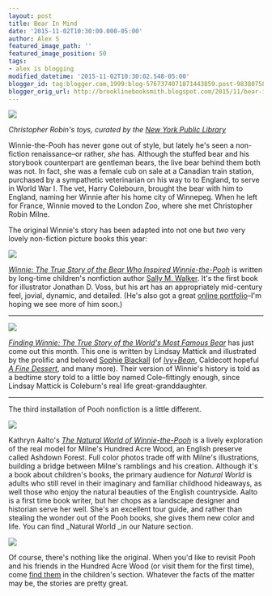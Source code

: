 ```yaml
---
layout: post
title: Bear In Mind
date: '2015-11-02T10:30:00.000-05:00'
author: Alex S
featured_image_path: ''
featured_image_position: 50
tags:
- alex is blogging
modified_datetime: '2015-11-02T10:30:02.548-05:00'
blogger_id: tag:blogger.com,1999:blog-5767374071871443859.post-983807589935165104
blogger_orig_url: http://brooklinebooksmith.blogspot.com/2015/11/bear-in-mind.html
---
```


[![](http://exhibitions.nypl.org/treasures/archive/files/1628604-_19ec40d783.jpg)](http://exhibitions.nypl.org/treasures/archive/files/1628604-_19ec40d783.jpg)

*Christopher Robin's toys, curated by the [New York Public Library](http://exhibitions.nypl.org/treasures/items/show/28)*

Winnie-the-Pooh has never gone out of style, but lately he's seen a non-fiction renaissance–or rather, *she*&nbsp;has. Although the stuffed bear and his storybook counterpart are gentleman bears, the live bear behind them both was not. In fact, she was a female cub on sale at a Canadian train station, purchased by a sympathetic veterinarian on his way to to England, to serve in World War I. The vet, Harry Colebourn, brought the bear with him to England, naming her Winnie after his home city of Winnepeg. When he left for France, Winnie moved to the London Zoo, where she met Christopher Robin Milne.

The original Winnie's story has been adapted into not one but *two*&nbsp;very lovely non-fiction picture books this year:

[![](http://www.frugalmomeh.com/wp-content/uploads/2015/01/9780805097153.jpg)](http://www.frugalmomeh.com/wp-content/uploads/2015/01/9780805097153.jpg)

*[Winnie: The True Story of the Bear Who Inspired Winnie-the-Pooh](http://www.brooklinebooksmith-shop.com/book/9780805097153)* is written by long-time children's nonfiction author [Sally M. Walker](http://www.brooklinebooksmith-shop.com/search/site/sally%2520m.%2520walker). It's the first book for illustrator Jonathan D. Voss, but his art has an appropriately mid-century feel, jovial, dynamic, and detailed. (He's also got a great [online portfolio](http://www.jonathandvoss.com/the-art/)–I'm hoping we see more of him soon.)

---

[![](http://blogs.slj.com/afuse8production/files/2015/05/FindingWinnie-300x300.jpg)](http://blogs.slj.com/afuse8production/files/2015/05/FindingWinnie-300x300.jpg)

*[Finding Winnie: The True Story of the World's Most Famous Bear](http://www.brooklinebooksmith-shop.com/book/9780316324908)*&nbsp;has just come out this month. This one is written by Lindsay Mattick and illustrated by the prolific and beloved [Sophie Blackall](http://www.sophieblackall.com/) (of [*Ivy+Bean*](http://www.brooklinebooksmith-shop.com/book/9780811849098), Caldecott hopeful [*A Fine Dessert*](http://www.brooklinebooksmith-shop.com/book/9780375868320), and many more). Their version of Winnie's history is told as a bedtime story told to a little boy named Cole–fittingly enough, since Lindsay Mattick is Coleburn's real life great-granddaughter.

---

The third installation of Pooh nonfiction is a little different.

[![](http://media.npr.org/assets/bakertaylor/covers/t/the-natural-world-of-winnie-the-pooh/9781604695991_vert-88eeb0990baaec2b890b5dcb58cf71263677c06c-s300-c85.jpg)](http://media.npr.org/assets/bakertaylor/covers/t/the-natural-world-of-winnie-the-pooh/9781604695991_vert-88eeb0990baaec2b890b5dcb58cf71263677c06c-s300-c85.jpg)

Kathryn Aalto's *[The Natural World of Winnie-the-Pooh](http://www.brooklinebooksmith-shop.com/book/9781604695991)*&nbsp;is a lively exploration of the real model for Milne's Hundred Acre Wood, an English preserve called Ashdown Forest. Full color photos trade off with Milne's illustrations, building a bridge between Milne's ramblings and his creation. Although it's a book about children's books, the primary audience for *Natural World* is adults who still revel in their imaginary and familiar childhood hideaways, as well those who enjoy the natural beauties of the English countryside. Aalto is a first time book writer, but her chops as a landscape designer and historian serve her well. She's an excellent tour guide, and rather than stealing the wonder out of the Pooh books, she gives them new color and life. You can find _Natural World _in our Nature section.

[![](http://d.gr-assets.com/books/1348200401l/99111.jpg)](http://d.gr-assets.com/books/1348200401l/99111.jpg)

Of course, there's nothing like the original. When you'd like to revisit Pooh and his friends in the Hundred Acre Wood (or visit them for the first time), come [find them](http://www.brooklinebooksmith-shop.com/book/9780525444473) in the children's section. Whatever the facts of the matter may be, the stories are pretty great.